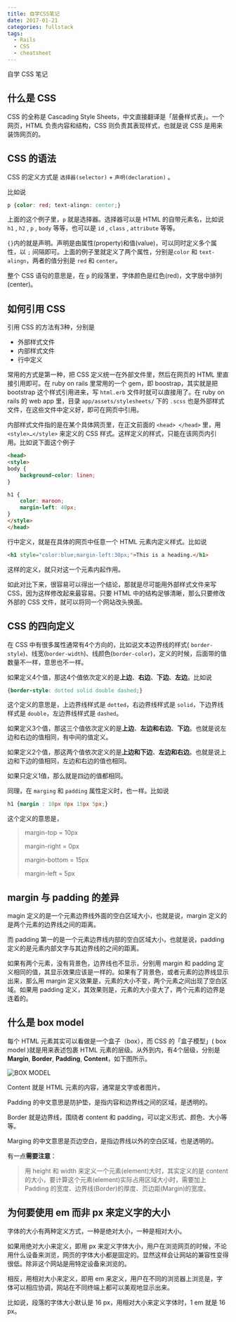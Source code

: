 ```yaml
---
title: 自学CSS笔记
date: 2017-01-21
categories: fullstack
tags:
  - Rails
  - CSS
  - cheatsheet
---
```


自学 CSS 笔记

## 什么是 CSS

CSS 的全称是 Cascading Style Sheets，中文直接翻译是「层叠样式表」。一个网页，HTML 负责内容和结构，CSS 则负责其表现样式，也就是说 CSS 是用来装饰网页的。

## CSS 的语法

CSS 的定义方式是 `选择器(selector)` + `声明(declaration)` 。

比如说

```css
p {color: red; text-alingn: center;}
```

上面的这个例子里，`p` 就是选择器。选择器可以是 HTML 的自带元素名，比如说 `h1` , `h2` , `p` , `body` 等等，也可以是 `id` ,  `class` , `attribute` 等等。

`{}`内的就是声明。声明是由属性(property)和值(value)，可以同时定义多个属性，以 `;` 间隔即可。上面的例子里就定义了两个属性，分别是`color` 和 `text-alingn`，两者的值分别是 `red` 和 `center`。

整个 CSS 语句的意思是，在 `p` 的段落里，字体颜色是红色(red)，文字居中排列(center)。

## 如何引用 CSS

引用 CSS 的方法有3种，分别是

- 外部样式文件
- 内部样式文件
- 行中定义

常用的方式是第一种，把 CSS 定义统一在外部文件里，然后在网页的 HTML 里直接引用即可。在 ruby on rails 里常用的一个 gem，即 boostrap，其实就是把 bootstrap 这个样式引用进来，写 `html.erb` 文件时就可以直接用了。在 ruby on rails 的 web app 里，目录 `app/assets/stylesheets/` 下的 `.scss` 也是外部样式文件，在这些文件中定义好，即可在网页中引用。

内部样式文件指的是在某个具体网页里，在正文前面的 `<head> </head>` 里，用 `<style>…</style>` 来定义的 CSS 样式。这样定义的样式，只能在该网页内引用。比如说下面这个例子

```html
<head>
<style>
body {
    background-color: linen;
}

h1 {
    color: maroon;
    margin-left: 40px;
}
</style>
</head>
```

行中定义，就是在具体的网页中任意一个 HTML 元素内定义样式。比如说

```html
<h1 style="color:blue;margin-left:30px;">This is a heading.</h1>
```

这样的定义，就只对这一个元素内起作用。

如此对比下来，很容易可以得出一个结论，那就是尽可能用外部样式文件来写 CSS，因为这样修改起来最容易。只要 HTML 中的结构足够清晰，那么只要修改外部的 CSS 文件，就可以将同一个网站改头换面。

## CSS 的四向定义

在 CSS 中有很多属性通常有4个方向的，比如说文本边界线的样式( `border-style`)、线宽(`border-width`)、线颜色(`border-color`)，定义的时候，后面带的值数量不一样，意思也不一样。

如果定义4个值，那这4个值依次定义的是**上边**、**右边**、**下边**、**左边**。比如说

```css
{border-style: dotted solid double dashed;}
```

这个定义的意思是，上边界线样式是 `dotted`，右边界线样式是 `solid`，下边界线样式是 `double`，左边界线样式是 `dashed`。

如果定义3个值，那这三个值依次定义的是**上边**、**左边和右边**、**下边**。也就是说左边和右边的值相同，有中间的值定义。

如果定义2个值，那这两个值依次定义的是**上边和下边**、**左边和右边**。也就是说上边和下边的值相同，左边和右边的值也相同。

如果只定义1值，那么就是四边的值都相同。

同理，在 `marging` 和 `padding` 属性定义时，也一样。比如说

```css
h1 {margin : 10px 0px 15px 5px;}
```

这个定义的意思是，

> margin-top = 10px
>
> margin-right = 0px
>
> margin-bottom = 15px
>
> margin-left = 5px

## margin 与 padding 的差异

magin 定义的是一个元素边界线外面的空白区域大小，也就是说，margin 定义的是两个元素的边界线之间的距离。

而 padding 第一的是一个元素边界线内部的空白区域大小，也就是说，padding 定义的是元素内部文字与其边界线的之间的距离。

如果有两个元素，没有背景色，边界线也不显示，分别用 margin 和 padding 定义相同的值，其显示效果应该是一样的。如果有了背景色，或者元素的边界线显示出来，那么用 margin 定义效果是，元素的大小不变，两个元素之间出现了空白区域。如果用 padding 定义，其效果则是，元素的大小变大了，两个元素的边界是连着的。

## 什么是 box model

每个 HTML 元素其实可以看做是一个盒子（box），而 CSS 的「盒子模型」( box model )就是用来表述包裹 HTML 元素的层级。从外到内，有4个层级，分别是**Margin**, **Border**, **Padding**, **Content**，如下图所示。

![BOX MODEL](https://ww2.sinaimg.cn/large/006tKfTcgy1fby16mc9j5j30hm0b2dg2.jpg)

Content 就是 HTML 元素的内容，通常是文字或者图片。

Padding 的中文意思是防护垫，是指内容和边界线之间的区域，是透明的。

Border 就是边界线，围绕者 content 和 padding，可以定义形式、颜色、大小等等。

Marging 的中文意思是页边空白，是指边界线以外的空白区域，也是透明的。

有一点**需要注意**：

> 用 height 和 width 来定义一个元素(element)大时，其实定义的是 content 的大小，要计算这个元素(element)实际占用区域大小时，需要加上 Padding 的宽度、边界线(Border)的厚度、页边距(Margin)的宽度。

## 为何要使用 em 而非 px 来定义字的大小

字体的大小有两种定义方式，一种是绝对大小，一种是相对大小。

如果用绝对大小来定义，即用 px 来定义字体大小，用户在浏览网页的时候，不论用什么设备来浏览，网页的字体大小都是固定的。显然这样会让网站的兼容性变得很低。除非这个网站是用特定设备来浏览的。

相反，用相对大小来定义，即用 em 来定义，用户在不同的浏览器上浏览是，字体可以相应协调，网站在不同终端上都可以美观地显示出来。

比如说，段落的字体大小默认是 16 px，用相对大小来定义字体时，1 em 就是 16 px。
